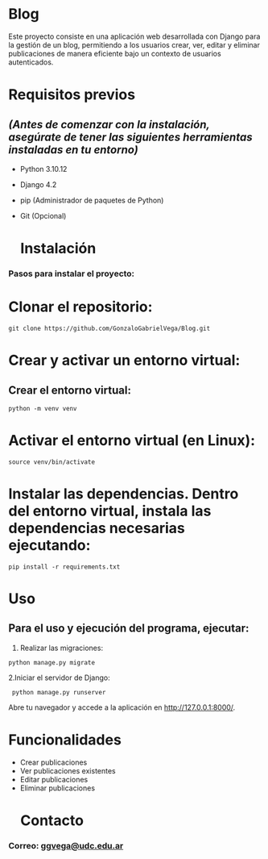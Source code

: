   # Blog
  
  Este proyecto consiste en una aplicación web desarrollada con Django para la gestión de un blog, permitiendo a los usuarios crear, ver, editar y eliminar publicaciones de manera eficiente bajo un contexto de usuarios autenticados.

  # Requisitos previos
## *(Antes de comenzar con la instalación, asegúrate de tener las siguientes herramientas instaladas en tu entorno)*

- Python 3.10.12
- Django 4.2
- pip (Administrador de paquetes de Python)
- Git (Opcional)

  # Instalación
### Pasos para instalar el proyecto:

  # Clonar el repositorio:

```git clone https://github.com/GonzaloGabrielVega/Blog.git```

  # Crear y activar un entorno virtual:

## Crear el entorno virtual:

```python -m venv venv```

  # Activar el entorno virtual (en Linux):

```source venv/bin/activate```

  # Instalar las dependencias. Dentro del entorno virtual, instala las dependencias necesarias ejecutando:


```pip install -r requirements.txt```

  # Uso
## Para el uso y ejecución del programa, ejecutar:

1. Realizar las migraciones:

```python manage.py migrate```

2.Iniciar el servidor de Django:

``` python manage.py runserver```

Abre tu navegador y accede a la aplicación en http://127.0.0.1:8000/.

  # Funcionalidades
- Crear publicaciones
- Ver publicaciones existentes
- Editar publicaciones
- Eliminar publicaciones
  # Contacto

### Correo: ggvega@udc.edu.ar

